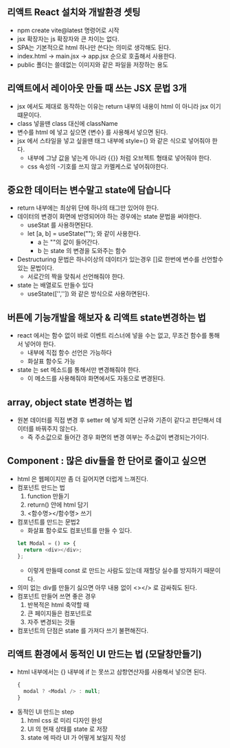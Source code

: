 ## 리액트 React 설치와 개발환경 셋팅

- npm create vite@latest 명령어로 시작
- jsx 확장자는 js 확장자와 큰 차이는 없다.
- SPA는 기본적으로 html 하나만 쓴다는 의미로 생각해도 된다.
- index.html -> main.jsx -> app.jsx 순으로 호출해서 사용한다.
- public 폴더는 쓸데없는 이미지와 같은 파일을 저장하는 용도

## 리액트에서 레이아웃 만들 때 쓰는 JSX 문법 3개

- jsx 에서도 제대로 동작하는 이유는 return 내부의 내용이 html 이 아니라 jsx 이기 떄문이다.
- class 넣을땐 class 대신에 className
- 변수를 html 에 넣고 싶으면 {변수} 를 사용해서 넣으면 된다.
- jsx 에서 스타일을 넣고 싶을땐 태그 내부에 style={} 와 같은 식으로 넣어줘야 한다.
  - 내부에 그냥 값을 넣는게 아니라 {{}} 처럼 오브젝트 형태로 넣어줘야 한다.
  - css 속성의 -기호를 쓰지 않고 카멜케스로 넣어줘야한다.

## 중요한 데이터는 변수말고 state에 담습니다

- return 내부에는 최상위 단에 하나의 태그만 있어야 한다.
- 데이터의 변경이 화면에 반영되어야 하는 경우에는 state 문법을 써야한다.
  - useStat 를 사용하면된다.
  - let [a, b] = useState(""); 와 같이 사용한다.
    - a 는 ""의 값이 들어간다.
    - b 는 state 의 변경을 도와주는 함수
- Destructuring 문법은 하나이상의 데이터가 있는경우 []로 한번에 변수를 선언할수 있는 문법이다.
  - 서로간의 짝을 맞춰서 선언해줘야 한다.
- state 는 배열로도 만들수 있다
  - useState(['','']) 와 같은 방식으로 사용하면된다.

## 버튼에 기능개발을 해보자 & 리액트 state변경하는 법

- react 에서는 함수 없이 바로 이벤트 리스너에 넣을 수는 없고, 무조건 함수를 통해서 넣어야 한다.
  - 내부에 직접 함수 선언은 가능하다
  - 화살표 함수도 가능
- state 는 set 메소드를 통해서만 변경해줘야 한다.
  - 이 메소드를 사용해줘야 화면에서도 자동으로 변경된다.

## array, object state 변경하는 법

- 원본 데이터를 직접 변경 후 setter 에 넣게 되면 신규와 기존이 같다고 판단해서 데이터를 바꿔주지 않는다.
  - 즉 주소값으로 들어간 경우 화면의 변경 여부는 주소값이 변경되는가이다.

## Component : 많은 div들을 한 단어로 줄이고 싶으면

- html 은 웹페이지만 좀 더 길어지면 더럽게 느껴진다.
- 컴포넌트 만드는 법
  1. function 만들기
  2. return() 안에 html 담기
  3. <함수명></함수명> 쓰기
- 컴포넌트를 만드는 문법2
  - 화살표 함수로도 컴포넌트를 만들 수 있다.
  ```javascript
  let Modal = () => {
    return <div></div>;
  };
  ```
  - 이렇게 만들때 const 로 만드는 사람도 있는데 재할당 실수를 방지하기 때문이다.
- 의미 없는 div를 만들기 싫으면 아무 내용 없이 <></> 로 감싸줘도 된다.
- 컴포넌트 만들어 쓰면 좋은 경우
  1. 반복적은 html 축약할 때
  2. 큰 페이지들은 컴포넌트로
  3. 자주 변경되는 것들
- 컴포넌트의 단점은 state 를 가져다 쓰기 불편해진다.

## 리액트 환경에서 동적인 UI 만드는 법 (모달창만들기)

- html 내부에서는 {} 내부에 if 는 못쓰고 삼항연산자를 사용해서 넣으면 된다.
  ```javascript
  {
    modal ? <Modal /> : null;
  }
  ```
- 동적인 UI 만드는 step
  1. html css 로 미리 디자인 완성
  2. UI 의 현재 상태를 state 로 저장
  3. state 에 따라 UI 가 어떻게 보일지 작성
